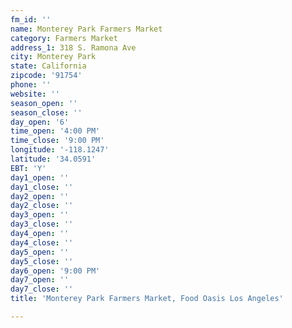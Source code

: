 ```yaml
---
fm_id: ''
name: Monterey Park Farmers Market
category: Farmers Market
address_1: 318 S. Ramona Ave
city: Monterey Park
state: California
zipcode: '91754'
phone: ''
website: ''
season_open: ''
season_close: ''
day_open: '6'
time_open: '4:00 PM'
time_close: '9:00 PM'
longitude: '-118.1247'
latitude: '34.0591'
EBT: 'Y'
day1_open: ''
day1_close: ''
day2_open: ''
day2_close: ''
day3_open: ''
day3_close: ''
day4_open: ''
day4_close: ''
day5_open: ''
day5_close: ''
day6_open: '9:00 PM'
day7_open: ''
day7_close: ''
title: 'Monterey Park Farmers Market, Food Oasis Los Angeles'

---
```

